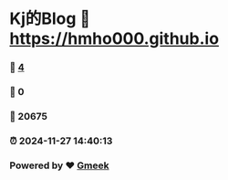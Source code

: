 # Kj的Blog :link: https://hmho000.github.io 
### :page_facing_up: [4](https://hmho000.github.io/tag.html) 
### :speech_balloon: 0 
### :hibiscus: 20675 
### :alarm_clock: 2024-11-27 14:40:13 
### Powered by :heart: [Gmeek](https://github.com/Meekdai/Gmeek)

